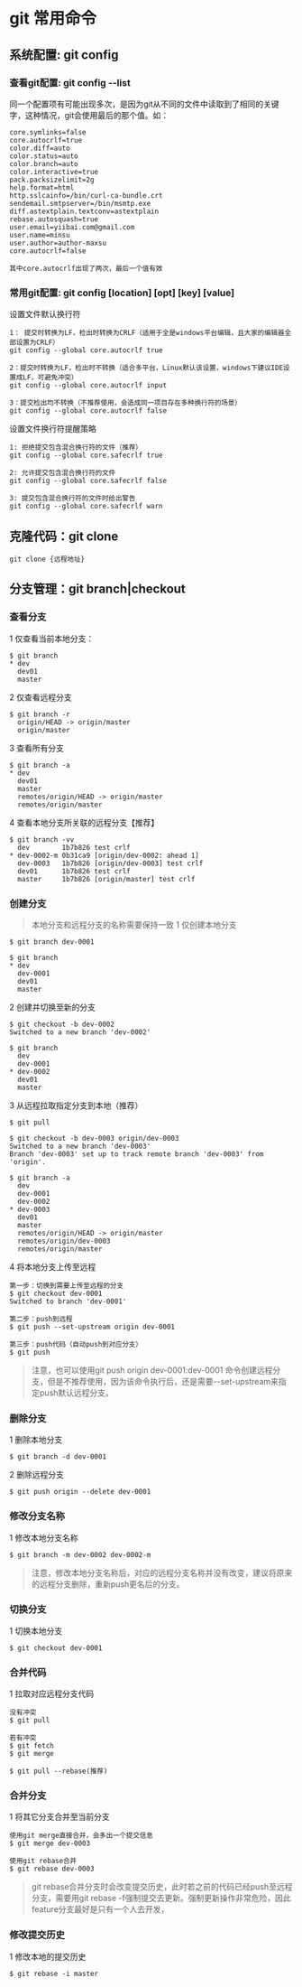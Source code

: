 # git 常用命令

## 系统配置: git config
### 查看git配置: git config --list
同一个配置项有可能出现多次，是因为git从不同的文件中读取到了相同的关键字，这种情况，git会使用最后的那个值。如：
```
core.symlinks=false
core.autocrlf=true
color.diff=auto
color.status=auto
color.branch=auto
color.interactive=true
pack.packsizelimit=2g
help.format=html
http.sslcainfo=/bin/curl-ca-bundle.crt
sendemail.smtpserver=/bin/msmtp.exe
diff.astextplain.textconv=astextplain
rebase.autosquash=true
user.email=yiibai.com@gmail.com
user.name=minsu
user.author=author-maxsu
core.autocrlf=false

其中core.autocrlf出现了两次，最后一个值有效
```

### 常用git配置: git config [location] [opt] [key] [value]
设置文件默认换行符
```
1： 提交时转换为LF，检出时转换为CRLF（适用于全是windows平台编辑，且大家的编辑器全部设置为CRLF）
git config --global core.autocrlf true   

2：提交时转换为LF，检出时不转换（适合多平台，Linux默认该设置，windows下建议IDE设置成LF，可避免冲突）
git config --global core.autocrlf input   

3：提交检出均不转换（不推荐使用，会造成同一项目存在多种换行符的场景）
git config --global core.autocrlf false
```

设置文件换行符提醒策略
```
1: 拒绝提交包含混合换行符的文件（推荐）
git config --global core.safecrlf true   

2: 允许提交包含混合换行符的文件
git config --global core.safecrlf false   

3: 提交包含混合换行符的文件时给出警告
git config --global core.safecrlf warn
```

## 克隆代码：git clone
```
git clone {远程地址}
```

## 分支管理：git branch|checkout

### 查看分支
1 仅查看当前本地分支：
```
$ git branch
* dev
  dev01
  master
```
2 仅查看远程分支
```
$ git branch -r
  origin/HEAD -> origin/master
  origin/master
```
3 查看所有分支
```
$ git branch -a
* dev
  dev01
  master
  remotes/origin/HEAD -> origin/master
  remotes/origin/master
```
4 查看本地分支所关联的远程分支【推荐】
```
$ git branch -vv
  dev        1b7b826 test crlf
* dev-0002-m 0b31ca9 [origin/dev-0002: ahead 1] 
  dev-0003   1b7b826 [origin/dev-0003] test crlf
  dev01      1b7b826 test crlf
  master     1b7b826 [origin/master] test crlf

```

### 创建分支


> 本地分支和远程分支的名称需要保持一致
1 仅创建本地分支
```
$ git branch dev-0001

$ git branch
* dev
  dev-0001
  dev01
  master
```

2 创建并切换至新的分支
```
$ git checkout -b dev-0002
Switched to a new branch 'dev-0002'

$ git branch
  dev
  dev-0001
* dev-0002
  dev01
  master
```

3 从远程拉取指定分支到本地（推荐）
```
$ git pull

$ git checkout -b dev-0003 origin/dev-0003
Switched to a new branch 'dev-0003'
Branch 'dev-0003' set up to track remote branch 'dev-0003' from 'origin'.

$ git branch -a
  dev
  dev-0001
  dev-0002
* dev-0003
  dev01
  master
  remotes/origin/HEAD -> origin/master
  remotes/origin/dev-0003
  remotes/origin/master
```

4 将本地分支上传至远程
```
第一步：切换到需要上传至远程的分支
$ git checkout dev-0001
Switched to branch 'dev-0001'

第二步：push到远程
$ git push --set-upstream origin dev-0001

第三步：push代码（自动push到对应分支）
$ git push
```
>注意，也可以使用git push origin dev-0001:dev-0001 命令创建远程分支，但是不推荐使用，因为该命令执行后，还是需要--set-upstream来指定push默认远程分支。

### 删除分支
1 删除本地分支
```
$ git branch -d dev-0001
```

2 删除远程分支
```
$ git push origin --delete dev-0001
```

### 修改分支名称
1 修改本地分支名称
```
$ git branch -m dev-0002 dev-0002-m
```
>注意，修改本地分支名称后，对应的远程分支名称并没有改变，建议将原来的远程分支删除，重新push更名后的分支。


### 切换分支
1 切换本地分支
```
$ git checkout dev-0001
```

### 合并代码
1 拉取对应远程分支代码
```
没有冲突
$ git pull

若有冲突 
$ git fetch
$ git merge

$ git pull --rebase(推荐)
```

### 合并分支
1 将其它分支合并至当前分支
```
使用git merge直接合并，会多出一个提交信息
$ git merge dev-0003

使用git rebase合并
$ git rebase dev-0003

```
> git rebase合并分支时会改变提交历史，此时若之前的代码已经push至远程分支，需要用git rebase -f强制提交去更新。强制更新操作非常危险，因此feature分支最好是只有一个人去开发，

### 修改提交历史
1 修改本地的提交历史
```
$ git rebase -i master
```





